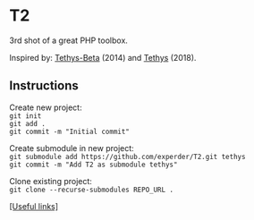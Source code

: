 # T2
3rd shot of a great PHP toolbox.

Inspired by: [Tethys-Beta](https://github.com/gitfabian/tethysbeta) (2014) and [Tethys](https://github.com/GitFabian/Tethys) (2018).

## Instructions

Create new project:  
`git init`  
`git add .`  
`git commit -m "Initial commit"`

Create submodule in new project:  
`git submodule add https://github.com/experder/T2.git tethys`  
`git commit -m "Add T2 as submodule tethys"`

Clone existing project:  
`git clone --recurse-submodules REPO_URL .`

[[Useful links]](https://github.com/experder/T2/blob/master/ref.md)
